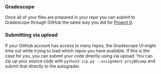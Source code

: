 ### Gradescope

Once all of your files are prepared in your repo you can submit to Gradescope through GitHub the same way you did for [Project 0](notion://www.notion.so/project/assignments/proj0/submitting#pushing-changes-to-github-classroom).

### Submitting via upload

If your GitHub account has access to many repos, the Gradescope UI might time out while trying to load which repos you have available. If this is the case for you, you can submit your code directly using via upload. You can zip up your source code with `python3 zip.py --assignment projQOcomp` and submit that directly to the autograder.